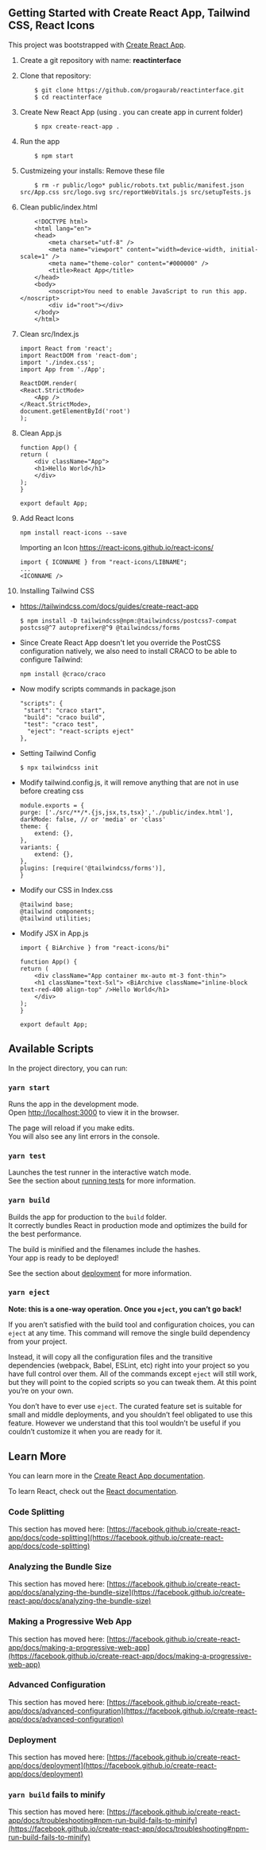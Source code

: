 ## Getting Started with Create React App, Tailwind CSS, React Icons

This project was bootstrapped with [Create React App](https://github.com/facebook/create-react-app).

1. Create a git repository with name: **reactinterface**
2. Clone that repository:
   ```
       $ git clone https://github.com/progaurab/reactinterface.git
       $ cd reactinterface
   ```
3. Create New React App (using . you can create app in current folder)
   ```
       $ npx create-react-app .
   ```
4. Run the app
   ```
       $ npm start
   ```
5. Custmizeing your installs: Remove these file
   ```
       $ rm -r public/logo* public/robots.txt public/manifest.json src/App.css src/logo.svg src/reportWebVitals.js src/setupTests.js
   ```
6. Clean public/index.html

   ```
       <!DOCTYPE html>
       <html lang="en">
       <head>
           <meta charset="utf-8" />
           <meta name="viewport" content="width=device-width, initial-scale=1" />
           <meta name="theme-color" content="#000000" />
           <title>React App</title>
       </head>
       <body>
           <noscript>You need to enable JavaScript to run this app.</noscript>
           <div id="root"></div>
       </body>
       </html>
   ```

7. Clean src/Index.js

   ```
   import React from 'react';
   import ReactDOM from 'react-dom';
   import './index.css';
   import App from './App';

   ReactDOM.render(
   <React.StrictMode>
       <App />
   </React.StrictMode>,
   document.getElementById('root')
   );
   ```

8. Clean App.js

   ```
   function App() {
   return (
       <div className="App">
       <h1>Hello World</h1>
       </div>
   );
   }

   export default App;
   ```

9. Add React Icons

   ```
   npm install react-icons --save
   ```

   Importing an Icon
   https://react-icons.github.io/react-icons/

   ```
   import { ICONNAME } from "react-icons/LIBNAME";
   ...
   <ICONNAME />
   ```

10. Installing Tailwind CSS

- https://tailwindcss.com/docs/guides/create-react-app

  ```
  $ npm install -D tailwindcss@npm:@tailwindcss/postcss7-compat postcss@^7 autoprefixer@^9 @tailwindcss/forms
  ```

- Since Create React App doesn't let you override the PostCSS configuration natively, we also need to install CRACO to be able to configure Tailwind:

  ```
  npm install @craco/craco
  ```

- Now modify scripts commands in package.json

  ```
  "scripts": {
   "start": "craco start",
   "build": "craco build",
   "test": "craco test",
    "eject": "react-scripts eject"
  },
  ```

- Setting Tailwind Config

  ```
  $ npx tailwindcss init
  ```

- Modify tailwind.config.js, it will remove anything that are not in use before creating css
  ```
  module.exports = {
  purge: ['./src/**/*.{js,jsx,ts,tsx}','./public/index.html'],
  darkMode: false, // or 'media' or 'class'
  theme: {
      extend: {},
  },
  variants: {
      extend: {},
  },
  plugins: [require('@tailwindcss/forms')],
  }
  ```
- Modify our CSS in Index.css
  ```
  @tailwind base;
  @tailwind components;
  @tailwind utilities;
  ```
- Modify JSX in App.js

  ```
  import { BiArchive } from "react-icons/bi"

  function App() {
  return (
      <div className="App container mx-auto mt-3 font-thin">
      <h1 className="text-5xl"> <BiArchive className="inline-block text-red-400 align-top" />Hello World</h1>
      </div>
  );
  }

  export default App;

  ```



## Available Scripts

In the project directory, you can run:

### `yarn start`

Runs the app in the development mode.\
Open [http://localhost:3000](http://localhost:3000) to view it in the browser.

The page will reload if you make edits.\
You will also see any lint errors in the console.

### `yarn test`

Launches the test runner in the interactive watch mode.\
See the section about [running tests](https://facebook.github.io/create-react-app/docs/running-tests) for more information.

### `yarn build`

Builds the app for production to the `build` folder.\
It correctly bundles React in production mode and optimizes the build for the best performance.

The build is minified and the filenames include the hashes.\
Your app is ready to be deployed!

See the section about [deployment](https://facebook.github.io/create-react-app/docs/deployment) for more information.

### `yarn eject`

**Note: this is a one-way operation. Once you `eject`, you can’t go back!**

If you aren’t satisfied with the build tool and configuration choices, you can `eject` at any time. This command will remove the single build dependency from your project.

Instead, it will copy all the configuration files and the transitive dependencies (webpack, Babel, ESLint, etc) right into your project so you have full control over them. All of the commands except `eject` will still work, but they will point to the copied scripts so you can tweak them. At this point you’re on your own.

You don’t have to ever use `eject`. The curated feature set is suitable for small and middle deployments, and you shouldn’t feel obligated to use this feature. However we understand that this tool wouldn’t be useful if you couldn’t customize it when you are ready for it.

## Learn More

You can learn more in the [Create React App documentation](https://facebook.github.io/create-react-app/docs/getting-started).

To learn React, check out the [React documentation](https://reactjs.org/).

### Code Splitting

This section has moved here: [https://facebook.github.io/create-react-app/docs/code-splitting](https://facebook.github.io/create-react-app/docs/code-splitting)

### Analyzing the Bundle Size

This section has moved here: [https://facebook.github.io/create-react-app/docs/analyzing-the-bundle-size](https://facebook.github.io/create-react-app/docs/analyzing-the-bundle-size)

### Making a Progressive Web App

This section has moved here: [https://facebook.github.io/create-react-app/docs/making-a-progressive-web-app](https://facebook.github.io/create-react-app/docs/making-a-progressive-web-app)

### Advanced Configuration

This section has moved here: [https://facebook.github.io/create-react-app/docs/advanced-configuration](https://facebook.github.io/create-react-app/docs/advanced-configuration)

### Deployment

This section has moved here: [https://facebook.github.io/create-react-app/docs/deployment](https://facebook.github.io/create-react-app/docs/deployment)

### `yarn build` fails to minify

This section has moved here: [https://facebook.github.io/create-react-app/docs/troubleshooting#npm-run-build-fails-to-minify](https://facebook.github.io/create-react-app/docs/troubleshooting#npm-run-build-fails-to-minify)
